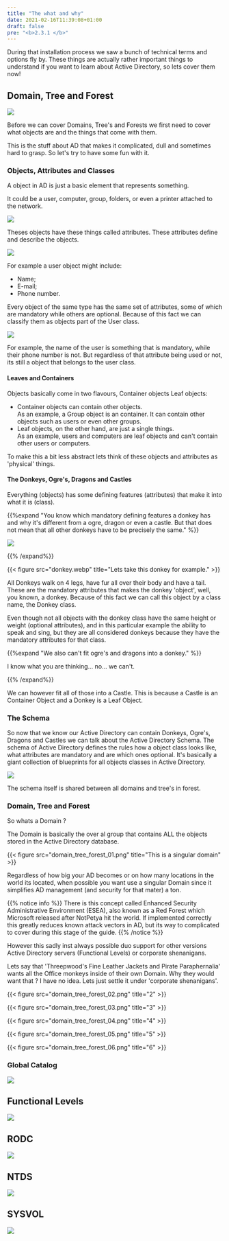```yaml
---
title: "The what and why"
date: 2021-02-16T11:39:08+01:00
draft: false
pre: "<b>2.3.1 </b>"
---
```


During that installation process we saw a bunch of technical terms and options fly by. These things are actually rather important things to understand if you want to learn about Active Directory, so lets cover them now!

## Domain, Tree and Forest

![](domain_site_tree_forest.png)

Before we can cover Domains, Tree's and Forests we first need to cover what objects are and the things that come with them. 

This is the stuff about AD that makes it complicated, dull and sometimes hard to grasp. So let's try to have some fun with it.

### Objects, Attributes and Classes

A object in AD is just a basic element that represents something.

It could be a user, computer, group, folders, or even a printer attached to the network.

![](objects.png)

Theses objects have these things called attributes. These attributes define and describe the objects.

![](attributes.png)

For example a user object might include:

- Name;
- E-mail;
- Phone number.

Every object of the same type has the same set of attributes, some of which are mandatory while others are optional. Because of this fact we can classify them as objects part of the User class.

![](users.png)

For example, the name of the user is something that is mandatory, while their phone number is not. But regardless of that attribute being used or not, its still a object that belongs to the user class.

#### Leaves and Containers

Objects basically come in two flavours, Container objects Leaf objects:

- Container objects can contain other objects.  
  As an example, a Group object is an container. It can contain other objects such as users or even other groups.
- Leaf objects, on the other hand, are just a single things.  
  As an example, users and computers are leaf objects and can't contain other users or computers.

To make this a bit less abstract lets think of these objects and attributes as 'physical' things.

#### The Donkeys, Ogre's, Dragons and Castles

Everything (objects) has some defining features (attributes) that make it into what it is (class).

{{%expand "You know which mandatory defining features a donkey has and why it's different from a ogre, dragon or even a castle. But that does not mean that all other donkeys have to be precisely the same." %}}

![](layers.gif)

{{% /expand%}}

{{< figure src="donkey.webp" title="Lets take this donkey for example." >}}

All Donkeys walk on 4 legs, have fur all over their body and have a tail. These are the mandatory attributes that makes the donkey 'object', well, you known, a donkey. Because of this fact we can call this object by a class name, the Donkey class. 

Even though not all objects with the donkey class have the same height or weight (optional attributes), and in this particular example the ability to speak and sing, but they are all considered donkeys because they have the mandatory attributes for that class.

{{%expand "We also can't fit ogre's and dragons into a donkey." %}}

I know what you are thinking... no... we can't.

{{% /expand%}}

We can however fit all of those into a Castle. This is because a Castle is an Container Object and a Donkey is a Leaf Object.

### The Schema

So now that we know our Active Directory can contain Donkeys, Ogre's, Dragons and Castles we can talk about the Active Directory Schema. The schema of Active Directory defines the rules how a object class looks like, what attributes are mandatory and are which ones optional. It's basically a giant collection of blueprints for all objects classes in Active Directory.

![](blueprint.png)

The schema itself is shared between all domains and tree's in forest.

### Domain, Tree and Forest

So whats a Domain ?

The Domain is basically the over al group that contains ALL the objects stored in the Active Directory database.

{{< figure src="domain_tree_forest_01.png" title="This is a singular domain" >}}

Regardless of how big your AD becomes or on how many locations in the world its located, when possible you want use a singular Domain since it simplifies AD management (and security for that mater) a ton.

{{% notice info %}}
There is this concept called Enhanced Security Administrative Environment (ESEA), also known as a Red Forest which Microsoft released after NotPetya hit the world. If implemented correctly this greatly reduces known attack vectors in AD, but its way to complicated to cover during this stage of the guide.
{{% /notice %}}

However this sadly inst always possible duo support for other versions Active Directory servers (Functional Levels) or corporate shenanigans. 

Lets say that 'Threepwood's Fine Leather Jackets and Pirate Paraphernalia' wants all the Office monkeys inside of their own Domain. Why they would want that ? I have no idea. Lets just settle it under 'corporate shenanigans'.

{{< figure src="domain_tree_forest_02.png" title="2" >}}

{{< figure src="domain_tree_forest_03.png" title="3" >}}

{{< figure src="domain_tree_forest_04.png" title="4" >}}

{{< figure src="domain_tree_forest_05.png" title="5" >}}

{{< figure src="domain_tree_forest_06.png" title="6" >}}

### Global Catalog

![](gc.png)

## Functional Levels

![](functional_levels.png)

## RODC

![](gc.png)

## NTDS

![](ntds.png)

## SYSVOL

![](ntds.png)
